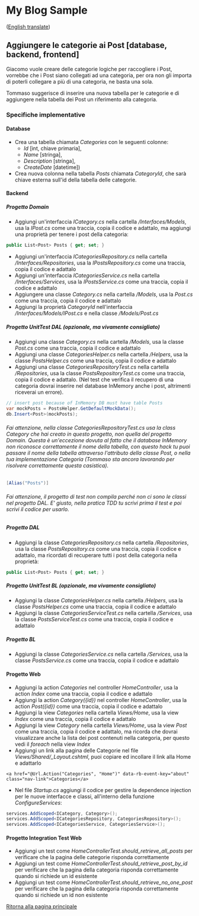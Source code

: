 # My Blog Sample  
([English translate](PostCategories.md))  

## Aggiungere le categorie ai Post [database, backend, frontend]
Giacomo vuole creare delle categorie logiche per raccogliere i Post, vorrebbe che i Post siano collegati ad una categoria, per ora non gli importa di poterli collegare a più di una categoria, ne basta una sola.  

Tommaso suggerisce di inserire una nuova tabella per le categorie e di aggiungere nella tabella dei Post un riferimento alla categoria.  

### Specifiche implementative  

#### Database
- Crea una tabella chiamata *Categories* con le seguenti colonne:  
    - *Id* [int, chiave primaria],  
    - *Name* [stringa],  
    - *Description* [stringa],  
    - *CreateDate* [datetime])  
- Crea nuova colonna nella tabella *Posts* chiamata *CategoryId*, che sarà chiave esterna sull'id della tabella delle categorie.  

#### Backend  

##### Progetto Domain  
- Aggiungi un'interfaccia *ICategory.cs* nella cartella */Interfaces/Models*, usa la *IPost.cs* come una traccia, copia il codice e adattalo, ma aggiungi una proprietà per tenere i post della categoria:  
```csharp
public List<Post> Posts { get; set; }
```  
- Aggiungi un'interfaccia *ICategoriesRepository.cs* nella cartella */Interfaces/Repositories*, usa la *IPostsRepository.cs* come una traccia, copia il codice e adattalo  
- Aggiungi un'interfaccia *ICategoriesService.cs* nella cartella */Interfaces/Services*, usa la *IPostsService.cs* come una traccia, copia il codice e adattalo  
- Aggiungere una classe *Category.cs* nella cartella */Models*, usa la *Post.cs* come una traccia, copia il codice e adattalo  
- Aggiungi la proprietà *CategoryId* nell'interfaccia */Interfaces/Models/IPost.cs* e nella classe */Models/Post.cs*  

##### Progetto UnitTest DAL (opzionale, ma vivamente consigliato)  
- Aggiungi una classe *Category.cs* nella cartella */Models*, usa la classe *Post.cs* come una traccia, copia il codice e adattalo
- Aggiungi una classe *CategoriesHelper.cs* nella cartella */Helpers*, usa la classe *PostsHelper.cs* come una traccia, copia il codice e adattalo  
- Aggiungi una classe *CategoriesRepositoryTest.cs* nella cartella */Repositories*, usa la classe *PostsRepositoryTest.cs* come una traccia, copia il codice e adattalo. (Nel test che verifica il recupero di una categoria dovrai inserire nel database InMemory anche i post, altrimenti riceverai un errore).  
```csharp
// insert post because of InMemory DB must have table Posts
var mockPosts = PostsHelper.GetDefaultMockData();
db.Insert<Post>(mockPosts);
```  

###### Fai attenzione, nella classe *CategoriesRepositoryTest.cs* usa la class *Category* che hai creato in questo progetto, non quella del progetto *Domain*. Questa è un'eccezione dovuta al fatto che il database InMemory non riconosce correttamente il nome della tabella, con questo *hack* tu puoi passare il nome della tabella attraverso l'attributo della classe *Post*, o nella tua implementazione *Categoria* (Tommaso sta ancora lavorando per risolvere correttamente questa casistica).  
```csharp
[Alias("Posts")]
```

###### Fai attenzione, il progetto di test non compila perché non ci sono le classi nel progetto DAL. E' giusto, nella pratica TDD tu scrivi prima il test e poi scrivi il codice per usarlo.    

##### Progetto DAL  
- Aggiungi la classe *CategoriesRepository.cs* nella cartella */Repositories*, usa la classe *PostsRepository.cs* come una traccia, copia il codice e adattalo, ma ricordati di recuperare tutti i post della categoria nella proprietà:  
```csharp
public List<Post> Posts { get; set; }
```   

##### Progetto UnitTest BL (opzionale, ma vivamente consigliato)  
- Aggiungi la classe *CategoriesHelper.cs* nella cartella */Helpers*, usa la classe *PostsHelper.cs* come una traccia, copia il codice e adattalo  
- Aggiungi la classe *CategoriesServiceTest.cs* nella cartella */Services*, usa la classe *PostsServiceTest.cs* come una traccia, copia il codice e adattalo  

##### Progetto BL  
- Aggiungi la classe *CategoriesService.cs* nella cartella */Services*, usa la classe *PostsService.cs* come una traccia, copia il codice e adattalo  

#### Progetto Web  
- Aggiungi la action *Categories* nel controller *HomeController*, usa la action *Index* come una traccia, copia il codice e adattalo  
- Aggiungi la action *Category({id})* nel controller *HomeController*, usa la action *Post({id})* come una traccia, copia il codice e adattalo  
- Aggiungi la view *Categories* nella cartella *Views/Home*, usa la view *Index* come una traccia, copia il codice e adattalo  
- Aggiungi la view *Category* nella cartella *Views/Home*, usa la view *Post* come una traccia, copia il codice e adattalo, ma ricorda che dovrai visualizzare anche la lista dei post contenuti nella categoria, per questo vedi il *foreach* nella view *Index*  
- Aggiungi un link alla pagina delle Categorie nel file *Views/Shared/_Layout.cshtml*, puoi copiare ed incollare il link alla Home e adattarlo    
```razor
<a href="@Url.Action("Categories", "Home")" data-rb-event-key="about" class="nav-link">Categories</a>
```  
- Nel file *Startup.cs* aggiungi il codice per gestire la dependence injection per le nuove interfacce e classi, all'interno della funzione *ConfigureServices*:  
```csharp
services.AddScoped<ICategory, Category>();
services.AddScoped<ICategoriesRepository, CategoriesRepository>();
services.AddScoped<ICategoriesService, CategoriesService>();
```  

#### Progetto Integration Test Web  
- Aggiungi un test come *HomeControllerTest.should_retrieve_all_posts* per verificare che la pagina delle categorie risponda correttamente  
- Aggiungi un test come *HomeControllerTest.should_retrieve_post_by_id* per verificare che la pagina della categoria risponda correttamente quando si richiede un id esistente  
- Aggiungi un test come *HomeControllerTest.should_retrieve_no_one_post* per verificare che la pagina della categoria risponda correttamente quando si richiede un id non esistente  

[Ritorna alla pagina principale](../README_IT.md)  